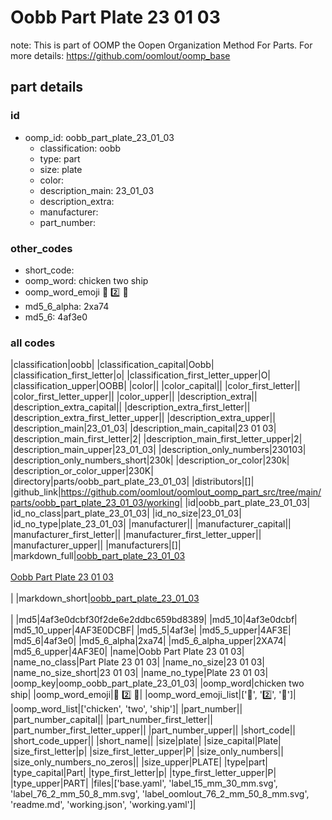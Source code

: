 # Oobb Part Plate 23 01 03  

note: This is part of OOMP the Oopen Organization Method For Parts. For more details: https://github.com/oomlout/oomp_base

##  part details





### id
* oomp_id: oobb_part_plate_23_01_03
  * classification: oobb
  * type: part
  * size: plate
  * color: 
  * description_main: 23_01_03
  * description_extra: 
  * manufacturer: 
  * part_number: 

### other_codes
* short_code: 
* oomp_word: chicken two ship
* oomp_word_emoji :chicken: :two: :ship:
* md5_6_alpha: 2xa74
* md5_6: 4af3e0

### all codes 
|classification|oobb|
|classification_capital|Oobb|
|classification_first_letter|o|
|classification_first_letter_upper|O|
|classification_upper|OOBB|
|color||
|color_capital||
|color_first_letter||
|color_first_letter_upper||
|color_upper||
|description_extra||
|description_extra_capital||
|description_extra_first_letter||
|description_extra_first_letter_upper||
|description_extra_upper||
|description_main|23_01_03|
|description_main_capital|23 01 03|
|description_main_first_letter|2|
|description_main_first_letter_upper|2|
|description_main_upper|23_01_03|
|description_only_numbers|230103|
|description_only_numbers_short|230k|
|description_or_color|230k|
|description_or_color_upper|230K|
|directory|parts/oobb_part_plate_23_01_03|
|distributors|[]|
|github_link|https://github.com/oomlout/oomlout_oomp_part_src/tree/main/parts/oobb_part_plate_23_01_03/working|
|id|oobb_part_plate_23_01_03|
|id_no_class|part_plate_23_01_03|
|id_no_size|23_01_03|
|id_no_type|plate_23_01_03|
|manufacturer||
|manufacturer_capital||
|manufacturer_first_letter||
|manufacturer_first_letter_upper||
|manufacturer_upper||
|manufacturers|[]|
|markdown_full|[oobb_part_plate_23_01_03](https://github.com/oomlout/oomlout_oomp_part_src/tree/main/parts/oobb_part_plate_23_01_03/working)<br>[](https://github.com/oomlout/oomlout_oomp_part_src/tree/main/parts/oobb_part_plate_23_01_03/working)<br>[Oobb Part Plate 23 01 03](https://github.com/oomlout/oomlout_oomp_part_src/tree/main/parts/oobb_part_plate_23_01_03/working)<br><br>|
|markdown_short|[oobb_part_plate_23_01_03](https://github.com/oomlout/oomlout_oomp_part_src/tree/main/parts/oobb_part_plate_23_01_03/working)<br><br>|
|md5|4af3e0dcbf30f2de6e2ddbc659bd8389|
|md5_10|4af3e0dcbf|
|md5_10_upper|4AF3E0DCBF|
|md5_5|4af3e|
|md5_5_upper|4AF3E|
|md5_6|4af3e0|
|md5_6_alpha|2xa74|
|md5_6_alpha_upper|2XA74|
|md5_6_upper|4AF3E0|
|name|Oobb Part Plate 23 01 03|
|name_no_class|Part Plate 23 01 03|
|name_no_size|23 01 03|
|name_no_size_short|23 01 03|
|name_no_type|Plate 23 01 03|
|oomp_key|oomp_oobb_part_plate_23_01_03|
|oomp_word|chicken two ship|
|oomp_word_emoji|:chicken: :two: :ship:|
|oomp_word_emoji_list|[':chicken:', ':two:', ':ship:']|
|oomp_word_list|['chicken', 'two', 'ship']|
|part_number||
|part_number_capital||
|part_number_first_letter||
|part_number_first_letter_upper||
|part_number_upper||
|short_code||
|short_code_upper||
|short_name||
|size|plate|
|size_capital|Plate|
|size_first_letter|p|
|size_first_letter_upper|P|
|size_only_numbers||
|size_only_numbers_no_zeros||
|size_upper|PLATE|
|type|part|
|type_capital|Part|
|type_first_letter|p|
|type_first_letter_upper|P|
|type_upper|PART|
|files|['base.yaml', 'label_15_mm_30_mm.svg', 'label_76_2_mm_50_8_mm.svg', 'label_oomlout_76_2_mm_50_8_mm.svg', 'readme.md', 'working.json', 'working.yaml']|
